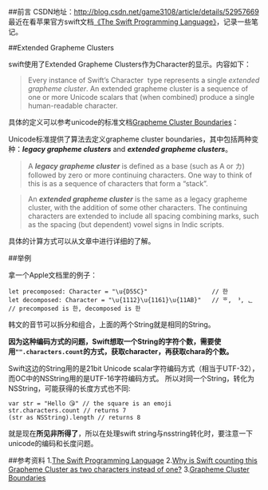 ##前言
CSDN地址：http://blog.csdn.net/game3108/article/details/52957669
最近在看苹果官方swift文档[《The Swift Programming Language》](https://developer.apple.com/library/prerelease/content/documentation/Swift/Conceptual/Swift_Programming_Language/index.html#//apple_ref/doc/uid/TP40014097-CH3-ID0)，记录一些笔记。

##Extended Grapheme Clusters

swift使用了Extended Grapheme Clusters作为Character的显示。内容如下：
>Every instance of Swift’s Character
 type represents a single *extended grapheme cluster*. An extended grapheme cluster is a sequence of one or more Unicode scalars that (when combined) produce a single human-readable character.

具体的定义可以参考unicode的标准文档[Grapheme Cluster Boundaries](http://www.unicode.org/reports/tr29/#Grapheme_Cluster_Boundaries)：

Unicode标准提供了算法去定义grapheme cluster boundaries，其中包括两种变种：***legacy grapheme clusters*** and ***extended grapheme clusters***。

>A ***legacy grapheme cluster*** is defined as a base (such as A or カ) followed by zero or more continuing characters. One way to think of this is as a sequence of characters that form a “stack”.

>An ***extended grapheme cluster*** is the same as a legacy grapheme cluster, with the addition of some other characters. The continuing characters are extended to include all spacing combining marks, such as the spacing (but dependent) vowel signs in Indic scripts.

具体的计算方式可以从文章中进行详细的了解。

##举例

拿一个Apple文档里的例子：
```
let precomposed: Character = "\u{D55C}"                  // 한
let decomposed: Character = "\u{1112}\u{1161}\u{11AB}"   // ᄒ, ᅡ, ᆫ
// precomposed is 한, decomposed is 한
```
韩文的音节可以拆分和组合，上面的两个String就是相同的String。

**因为这种编码方式的问题，Swift想取一个String的字符个数，需要使用``"".characters.count``的方式，获取character，再获取chara的个数。**

Swift这边的String用的是21bit Unicode scalar字符编码方式（相当于UTF-32），而OC中的NSString用的是UTF-16字符编码方式。
所以对同一个String，转化为NSString，可能获得的长度方式也不同:

```
var str = "Hello 😘" // the square is an emoji
str.characters.count // returns 7
(str as NSString).length // returns 8
```
就是现在**所见非所得了**，所以在处理swift string与nsstring转化时，要注意一下unicode的编码和长度问题。

##参考资料
1.[The Swift Programming Language](https://developer.apple.com/library/prerelease/content/documentation/Swift/Conceptual/Swift_Programming_Language/index.html#//apple_ref/doc/uid/TP40014097-CH3-ID0)
2.[Why is Swift counting this Grapheme Cluster as two characters instead of one?](http://stackoverflow.com/questions/35823611/why-is-swift-counting-this-grapheme-cluster-as-two-characters-instead-of-one)
3.[Grapheme Cluster Boundaries](http://www.unicode.org/reports/tr29/#Grapheme_Cluster_Boundaries)

